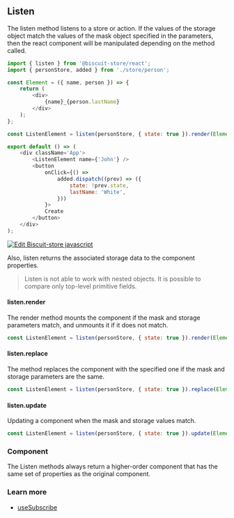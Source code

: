 ## Listen
The listen method listens to a store or action. If the values of the storage object match the values of the mask object specified in the parameters, then the react component will be manipulated depending on the method called.

```javascript
import { listen } from '@biscuit-store/react';
import { personStore, added } from './store/person';

const Element = ({ name, person }) => {
    return (
        <div>
            {name}_{person.lastName}
        </div>
    );
};

const ListenElement = listen(personStore, { state: true }).render(Element);

export default () => (
    <div className='App'>
        <ListenElement name={'John'} />
        <button
            onClick={() =>
                added.dispatch((prev) => ({
                    state: !prev.state,
                    lastName: 'White',
                }))
            }>
            Create
        </button>
    </div>
);
```
[![Edit Biscuit-store javascript](https://codesandbox.io/static/img/play-codesandbox.svg)](https://codesandbox.io/s/biscuit-store-javascript-74pfo?fontsize=14&hidenavigation=1&theme=dark)


Also, listen returns the associated storage data to the component properties.

> Listen is not able to work with nested objects. It is possible to compare only top-level primitive fields.

#### listen.render
  The render method mounts the component if the mask and storage parameters match, and unmounts it if it does not match.

  ```javascript
  const ListenElement = listen(personStore, { state: true }).render(Element);
  ```

#### listen.replace
The method replaces the component with the specified one if the mask and storage parameters are the same.

```javascript
const ListenElement = listen(personStore, { state: true }).replace(Element, NewElement);
```


#### listen.update
Updating a component when the mask and storage values match.

```javascript
const ListenElement = listen(personStore, { state: true }).update(Element);
```

### Component
The Listen methods always return a higher-order component that has the same set of properties as the original component.

### Learn more
- [useSubscribe](/docs/react/usesubscribe)